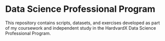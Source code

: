 # Data Science Professional Program

This repository contains scripts, datasets, and exercises developed as part of my coursework and independent study in the HardvardX Data Science Professional Program.